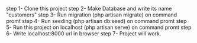 step 1- Clone this project
step 2- Make Database and write its name "customers"
step 3- Run migration (php artisan migrate) on command promt
step 4- Run seeding (php artisan db:seed) on command promt
step 5- Run this project on localhost (php artisan serve) on command promt
step 6- Write localhost:8000 url in browser
step 7- Project will work.
